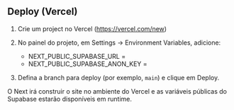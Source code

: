 ## Deploy (Vercel)

1. Crie um project no Vercel (https://vercel.com/new)
2. No painel do projeto, em Settings → Environment Variables, adicione:

   - NEXT_PUBLIC_SUPABASE_URL = <your supabase url>
   - NEXT_PUBLIC_SUPABASE_ANON_KEY = <your anon key>

3. Defina a branch para deploy (por exemplo, `main`) e clique em Deploy.

O Next irá construir o site no ambiente do Vercel e as variáveis públicas do Supabase estarão disponíveis em runtime.